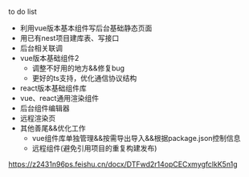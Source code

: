 to do list
* 利用vue版本基本组件写后台基础静态页面
* 用已有nest项目建库表、写接口
* 后台相关联调
* vue版本基础组件2
  * 调整不好用的地方&&修复bug
  * 更好的ts支持，优化通信协议结构
* react版本基础组件库
* vue、react通用渲染组件
* 后台组件编辑器
* 远程渲染页
* 其他善尾&&优化工作
  * vue组件库单独管理&&按需导出导入&&根据package.json控制信息
  * 远程组件(避免引用项目的重复构建发布)

<!-- 设计文档 -->
https://z2431n96ps.feishu.cn/docx/DTFwd2r14opCECxmygfclkK5n1g